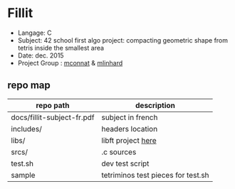 # Fillit
- Langage: C
- Subject: 42 school first algo project: compacting geometric shape from tetris inside the smallest area
- Date: dec. 2015
- Project Group : <a href="https://github.com/Serealyuzz/" target="_blank" >mconnat</a> & <a href="https://github.com/nesthub/" target="_blank" >mlinhard</a>

## repo map
| repo path | description |
| ------------- | ------------- |
| docs/fillit-subject-fr.pdf	 | subject in french		 |
| includes/			 | headers location						 |
| libs/				 | libft project <a href="https://github.com/nesthub/c_libft" target="_blank">here</a>				 |
| srcs/				 | .c sources							 |
| test.sh			 | dev test script						 |
| sample			 | tetriminos test pieces for test.sh	 |
